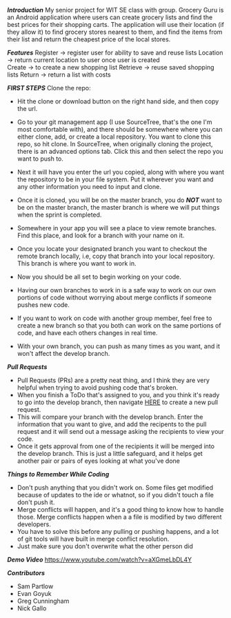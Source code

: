 ***Introduction***
My senior project for WIT SE class with group. Grocery Guru is an Android application where users can create grocery lists and find the best prices for their shopping carts. The application will use their location (if they allow it) to find grocery stores nearest to them, and find the items from their list and return the cheapest price of the local stores. 

***Features***
Register -> register user for ability to save and reuse lists
Location -> return current location to user once user is created  
Create -> to create a new shopping list
Retrieve -> reuse saved shopping lists
Return -> return a list with costs

***FIRST STEPS***
Clone the repo:
* Hit the clone or download button on the right hand side, and then copy the url.

* Go to your git management app (I use SourceTree, that's the one I'm most comfortable with), and there should be somewhere where you can     either clone, add, or create a local repository. You want to clone this repo, so hit clone. In SourceTree, when originally cloning the project, there is an advanced options tab. Click this and then select the repo you want to push to.

* Next it will have you enter the url you copied, along with where you want the repository to be in your file system. Put it wherever you     want and any other information you need to input and clone.
* Once it is cloned, you will be on the master branch, you do ***NOT*** want to be on the master branch, the master branch is where we will   put things when the sprint is completed.
* Somewhere in your app you will see a place to view remote branches. Find this place, and look for a branch with your name on it.
* Once you locate your designated branch you want to checkout the remote branch locally, i.e, copy that branch into your local repository.   This branch is where you want to work in.
* Now you should be all set to begin working on your code.
* Having our own branches to work in is a safe way to work on our own portions of code without worrying about merge conflicts if someone     pushes new code.
* If you want to work on code with another group member, feel free to create a new branch so that you both can work on the same portions of   code, and have each others changes in real time.
* With your own branch, you can push as many times as you want, and it won't affect the develop branch.

***Pull Requests***
* Pull Requests (PRs) are a pretty neat thing, and I think they are very helpful when trying to avoid pushing code that's broken.
* When you finish a ToDo that's assigned to you, and you think it's ready to go into the develop branch, then navigate [HERE](https://github.com/partlows/SEProject-GroceryGuru/compare) to create a new pull request. 
* This will compare your branch with the develop branch. Enter the information that you want to give, and add the recipents to the pull   request and it will send out a message asking the recipients to view your code. 
* Once it gets approval from one of the recipients it will be merged into the develop branch. This is just a little safeguard, and         it helps get another pair or pairs of eyes looking at what you've done

***Things to Remember While Coding***
* Don't push anything that you didn't work on. Some files get modified because of updates to the ide or whatnot, so if you didn't touch   a file don't push it.
* Merge conflicts will happen, and it's a good thing to know how to handle those. Merge conflicts happen when a a file is modified by     two different developers.
* You have to solve this before any pulling or pushing happens, and a lot of git tools will have built in merge conflict resolution.
* Just make sure you don't overwrite what the other person did

***Demo Video***
https://www.youtube.com/watch?v=aXGmeLbDL4Y

***Contributors***
* Sam Partlow
* Evan Goyuk
* Greg Cunningham
* Nick Gallo
